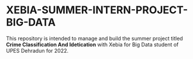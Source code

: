 # XEBIA-SUMMER-INTERN-PROJECT-BIG-DATA
This repository is intended to manage and build the summer project  titled **Crime Classification And Idetication** with Xebia for Big Data student of UPES Dehradun  for 2022.
